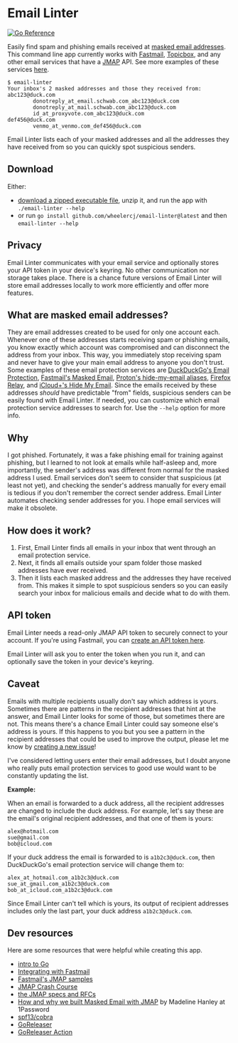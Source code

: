 # Email Linter

[![Go Reference](https://pkg.go.dev/badge/github.com/wheelercj/email-linter.svg)](https://pkg.go.dev/github.com/wheelercj/email-linter)

Easily find spam and phishing emails received at [masked email addresses](#what-are-masked-email-addresses). This command line app currently works with [Fastmail](https://www.fastmail.com/features/), [Topicbox](https://www.topicbox.com/), and any other email services that have a [JMAP](https://jmap.io/index.html) API. See more examples of these services [here](https://jmap.io/software.html).

```
$ email-linter
Your inbox's 2 masked addresses and those they received from:
abc123@duck.com
        donotreply_at_email.schwab.com_abc123@duck.com
        donotreply_at_mail.schwab.com_abc123@duck.com
        id_at_proxyvote.com_abc123@duck.com
def456@duck.com
        venmo_at_venmo.com_def456@duck.com
```

Email Linter lists each of your masked addresses and all the addresses they have received from so you can quickly spot suspicious senders.

## Download

Either:

* [download a zipped executable file](https://github.com/wheelercj/email-linter/releases), unzip it, and run the app with `./email-linter --help`
* or run `go install github.com/wheelercj/email-linter@latest` and then `email-linter --help`

## Privacy

Email Linter communicates with your email service and optionally stores your API token in your device's keyring. No other communication nor storage takes place. There is a chance future versions of Email Linter will store email addresses locally to work more efficiently and offer more features.

## What are masked email addresses?

They are email addresses created to be used for only one account each. Whenever one of these addresses starts receiving spam or phishing emails, you know exactly which account was compromised and can disconnect the address from your inbox. This way, you immediately stop receiving spam and never have to give your main email address to anyone you don't trust. Some examples of these email protection services are [DuckDuckGo's Email Protection](https://duckduckgo.com/email), [Fastmail's Masked Email](https://www.fastmail.help/hc/en-us/articles/4406536368911-Masked-Email), [Proton's hide-my-email aliases](https://proton.me/pass/aliases), [Firefox Relay](https://relay.firefox.com/), and [iCloud+'s Hide My Email](https://support.apple.com/en-us/105078). Since the emails received by these addresses _should_ have predictable "from" fields, suspicious senders can be easily found with Email Linter. If needed, you can customize which email protection service addresses to search for. Use the `--help` option for more info.

## Why

I got phished. Fortunately, it was a fake phishing email for training against phishing, but I learned to not look at emails while half-asleep and, more importantly, the sender's address was different from normal for the masked address I used. Email services don't seem to consider that suspicious (at least not yet), and checking the sender's address manually for every email is tedious if you don't remember the correct sender address. Email Linter automates checking sender addresses for you. I hope email services will make it obsolete.

## How does it work?

1. First, Email Linter finds all emails in your inbox that went through an email protection service.
2. Next, it finds all emails outside your spam folder those masked addresses have ever received.
3. Then it lists each masked address and the addresses they have received from. This makes it simple to spot suspicious senders so you can easily search your inbox for malicious emails and decide what to do with them.

## API token

Email Linter needs a read-only JMAP API token to securely connect to your account. If you're using Fastmail, you can [create an API token here](https://www.fastmail.com/settings/security/tokens).

Email Linter will ask you to enter the token when you run it, and can optionally save the token in your device's keyring.

## Caveat

Emails with multiple recipients usually don't say which address is yours. Sometimes there are patterns in the recipient addresses that hint at the answer, and Email Linter looks for some of those, but sometimes there are not. This means there's a chance Email Linter could say someone else's address is yours. If this happens to you but you see a pattern in the recipient addresses that could be used to improve the output, please let me know by [creating a new issue](https://github.com/wheelercj/email-linter/issues/new)!

I've considered letting users enter their email addresses, but I doubt anyone who really puts email protection services to good use would want to be constantly updating the list.

**Example:**

When an email is forwarded to a duck address, all the recipient addresses are changed to include the duck address. For example, let's say these are the email's original recipient addresses, and that one of them is yours:

```
alex@hotmail.com
sue@gmail.com
bob@icloud.com
```

If your duck address the email is forwarded to is `a1b2c3@duck.com`, then DuckDuckGo's email protection service will change them to:

```
alex_at_hotmail.com_a1b2c3@duck.com
sue_at_gmail.com_a1b2c3@duck.com
bob_at_icloud.com_a1b2c3@duck.com
```

Since Email Linter can't tell which is yours, its output of recipient addresses includes only the last part, your duck address `a1b2c3@duck.com`.

## Dev resources

Here are some resources that were helpful while creating this app.

* [intro to Go](https://til.chriswheeler.dev/intro-to-go/)
* [Integrating with Fastmail](https://www.fastmail.com/for-developers/integrating-with-fastmail/)
* [Fastmail's JMAP samples](https://github.com/fastmail/JMAP-Samples/tree/main)
* [JMAP Crash Course](https://jmap.io/crash-course.html)
* [the JMAP specs and RFCs](https://jmap.io/spec.html)
* [How and why we built Masked Email with JMAP](https://blog.1password.com/making-masked-email-with-jmap/) by Madeline Hanley at 1Password
* [spf13/cobra](https://github.com/spf13/cobra)
* [GoReleaser](https://goreleaser.com/)
* [GoReleaser Action](https://github.com/marketplace/actions/goreleaser-action)
